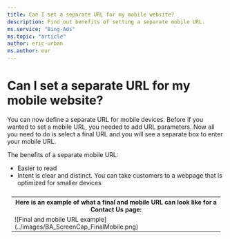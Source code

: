 ```yaml
---
title: Can I set a separate URL for my mobile website?
description: Find out benefits of setting a separate mobile URL.
ms.service: "Bing-Ads"
ms.topic: "article"
author: eric-urban
ms.author: eur
---
```


# Can I set a separate URL for my mobile website?

You can now define a separate URL for mobile devices. Before if you wanted to set a mobile URL, you needed to add URL parameters. Now all you need to do is select a final URL and you will see a separate box to enter your mobile URL.

The benefits of a separate mobile URL:

- Easier to read
- Intent is clear and distinct. You can take customers to a webpage that is optimized for smaller devices

<table fullBrowserOnly="true" hideExternalLink="true" type="type2" style="border:0;padding:10px">
  <tr>
    <th scope="col">Here is an example of what a final and mobile URL can look like for a Contact Us page:</th>
  </tr>
  <tr>
    <td> ![Final and mobile URL example](../images/BA_ScreenCap_FinalMobile.png)</td>
  </tr>
</table>


